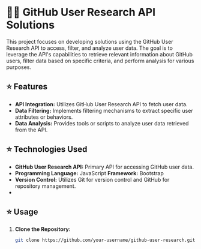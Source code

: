 # 👨‍💻 GitHub User Research API Solutions

This project focuses on developing solutions using the GitHub User Research API to access, filter, and analyze user data. The goal is to leverage the API's capabilities to retrieve relevant information about GitHub users, filter data based on specific criteria, and perform analysis for various purposes.

## ⭐ Features

- **API Integration:** Utilizes GitHub User Research API to fetch user data.
- **Data Filtering:** Implements filtering mechanisms to extract specific user attributes or behaviors.
- **Data Analysis:** Provides tools or scripts to analyze user data retrieved from the API.

## ⭐ Technologies Used

- **GitHub User Research API:** Primary API for accessing GitHub user data.
- **Programming Language:** JavaScript
  **Framework:** Bootstrap
- **Version Control:** Utilizes Git for version control and GitHub for repository management.
- 
## ⭐ Usage

1. **Clone the Repository:**
   ```bash
   git clone https://github.com/your-username/github-user-research.git
